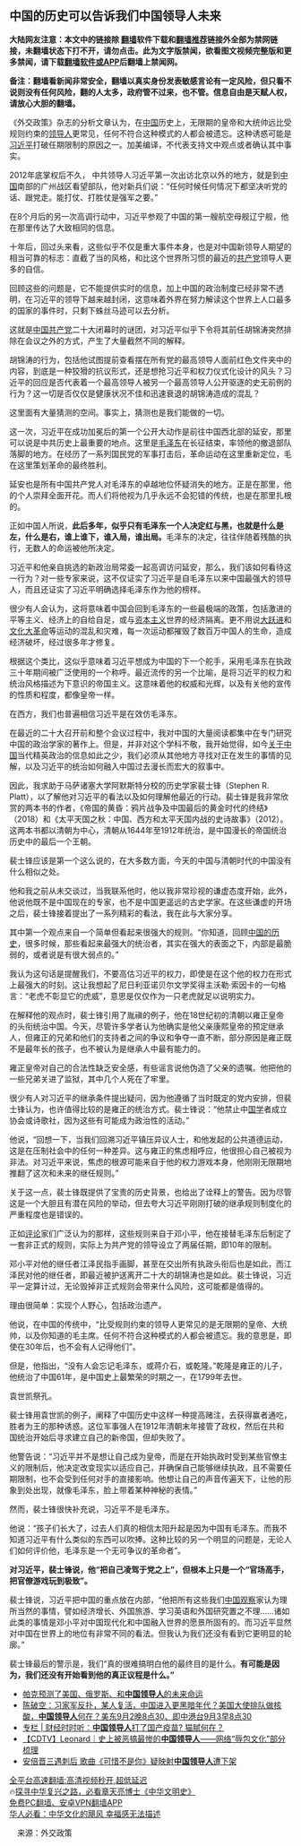  <!-- 面包屑导航 --> <h2>中国的历史可以告诉我们中国领导人未来</h2> <p class="notice"><b>大陆网友注意：本文中的链接除 <a href="https://github.com/bannedbook/fanqiang" >翻墙</a>软件下载和<a href="https://github.com/killgcd/justmysocks/blob/master/README.md">翻墙推荐</a>链接外全部为禁网链接，未翻墙状态下打不开，请勿点击。此为文字版禁闻，欲看图文视频完整版和更多禁闻，请下载<a href="https://github.com/bannedbook/fanqiang">翻墙软件或APP</a>后翻墙上禁闻网。</p><p>备注：翻墙看新闻非常安全，翻墙以真实身份发表敏感言论有一定风险，但只看不说则没有任何风险，翻的人太多，政府管不过来，也不管。信息自由是天赋人权，请放心大胆的翻墙。</b></p>  <div class="entry"> <p>《外交政策》杂志的分析文章认为，在<span class='wp_keywordlink_affiliate'><a href="https://www.bannedbook.org/" title="中国" target="_blank">中国</a></span>历史上，无限期的皇帝和大统帅远比受规则约束的<a href="https://www.bannedbook.org/bnews/tag/%E9%A2%86%E5%AF%BC%E4%BA%BA/" class="st_tag internal_tag" rel="tag" title="标签 领导人 下的日志">领导人</a>更常见，任何不符合这种模式的人都会被遗忘。这种诱惑可能是<a href="https://www.bannedbook.org/bnews/tag/%e4%b9%a0%e8%bf%91%e5%b9%b3/" class="st_tag internal_tag" rel="tag" title="标签 习近平 下的日志">习近平</a>打破任期限制的原因之一。加美编译，不代表支持文中观点或者确认其中事实。</p> <p>2012年底掌权后不久， 中共领导人习近平第一次出访北京以外的地方，就是到<a href="https://www.bannedbook.org/bnews/tag/%E4%B8%AD%E5%9B%BD/" class="st_tag internal_tag" rel="tag" title="标签 中国 下的日志">中国</a>南部的广州战区看望部队，他对新兵们说：“任何时候任何情况下都坚决听党的话、跟党走。能打仗、打胜仗是强军之要。”</p> <p>在8个月后的另一次高调行动中，习近平参观了中国的第一艘航空母舰辽宁舰，他在那里传达了大致相同的信息。</p> <p>十年后，回过头来看，这些似乎不仅是重大事件本身，也是对中国新领导人期望的相当可靠的标志：直截了当的风格，和比这个世界所习惯的最近的<a href="https://www.bannedbook.org/bnews/tag/%e5%85%b1%e4%ba%a7%e5%85%9a/" class="st_tag internal_tag" rel="tag" title="标签 共产党 下的日志">共产党</a>领导人更多的自信。</p> <p>回顾这些的问题是，它不能提供实时的信息，加上中国的政治制度已经非常不透明，在习近平的领导下越来越封闭，这意味着外界在努力解读这个世界上人口最多的国家的事件时，只剩下蛛丝马迹可以去分析。</p> <p>这就是<a href="https://www.bannedbook.org/bnews/tag/%e4%b8%ad%e5%9b%bd%e5%85%b1%e4%ba%a7%e5%85%9a/" class="st_tag internal_tag" rel="tag" title="标签 中国共产党 下的日志">中国共产党</a>二十大闭幕时的谜团，对习近平似乎下令将其前任胡锦涛突然排除在会议之外的方式，产生了大量截然不同的解释。</p> <p>胡锦涛的行为，包括他试图提前查看摆在所有党的最高领导人面前红色文件夹中的内容，到底是一种狡猾的抗议形式，还是想抢习近平和权力仪式化设计的风头？习近平的回应是否代表着一个最高领导人被另一个最高领导人公开驱逐的史无前例的行为？这一切是否仅仅是健康状况不佳和迅速衰退的胡锦涛造成的混乱？</p> <p>这里面有大量猜测的空间。事实上，猜测也是我们能做的一切。</p> <p>这一次，习近平在成功加冕后的第一个公开大动作是前往中国西北部的延安，那里可以说是中共历史上最重要的地点。这里是<a href="https://www.bannedbook.org/bnews/tag/%e6%af%9b%e6%b3%bd%e4%b8%9c/" class="st_tag internal_tag" rel="tag" title="标签 毛泽东 下的日志">毛泽东</a>在长征结束，率领他的撤退部队落脚的地方。在经历了一系列国民党的军事打击后，革命运动在这里重新定位，毛在这里策划革命的最终胜利。</p> <p>延安也是所有中国共产党人对毛泽东的卓越地位怀疑消失的地方。正是在那里，他的个人崇拜全面开花。而人们将他视为几乎永远不会犯错的传统，也是在那里扎根的。</p>  <p>正如中国人所说，<strong>此后多年，似乎只有毛泽东一个人决定红与黑，也就是什么是左，什么是右，谁上谁下，谁入局，谁出局。</strong>毛泽东的决定，往往伴随着残酷的执行，无数人的命运被他所决定。</p> <p>习近平和他亲自挑选的新政治局常委一起高调访问延安，那么，我们该如何看待这一行为？对一些专家来说，这不仅证实了习近平是自毛泽东以来中国最强大的领导人，而且还证实了习近平明确选择毛泽东作为他的榜样。</p> <p>很少有人会认为，这将意味着中国会回到毛泽东的一些最极端的政策，包括激进的平等主义、经济上的自给自足，或与<span class='wp_keywordlink'><a href="https://www.bannedbook.org/forum2/topic920.html" title="资本主义与自由" target="_blank">资本主义</a></span>世界的经济隔离。更不用说<span class='wp_keywordlink'><a href="https://www.bannedbook.org/forum2/topic242.html" title="大跃进亲历记" target="_blank">大跃进</a></span>和<span class='wp_keywordlink'><a href="https://www.bannedbook.org/forum2/topic973.html" title="《文化大革命：历史真相和集体记忆》" target="_blank">文化大革命</a></span>等运动的混乱和灾难，每一次运动都摧毁了数百万中国人的生命，造成经济破坏，经过很多年才修复。</p> <p>根据这个类比，这似乎意味着习近平想成为中国的下一个舵手，采用毛泽东在执政三十年期间被广泛使用的一个称呼。最近流传的另一个比喻，是将习近平的权力和统治风格描述为下意识的帝国主义。这意味着他的权威和光辉，以及有关他的宣传的性质和程度，都像皇帝一样。</p> <p>在西方，我们也普遍相信习近平是在效仿毛泽东。</p> <p>在最近的二十大召开前和整个会议过程中，我对中国的大量阅读都集中在专门研究中国的政治学家的著作上。但是，并非对这个学科不敬，我开始觉得，如今<span class='wp_keywordlink'><a href="https://www.bannedbook.org/forum2/topic19.html" title="关于中国的一百个常识" target="_blank">关于中国</a></span>当代精英政治的信息如此之少，我们必须从其他地方寻找对正在发生的事情的见解，以及习近平的统治如何融入中国过去漫长而宏大的叙事中。</p> <p>因此，我求助于马萨诸塞大学阿默斯特分校的历史学家裴士锋（Stephen R. Platt），以了解他对习近平的看法以及如何理解他最近的行动。裴士锋是我非常欣赏的两本书的作者，《帝国的黄昏：鸦片战争及中国最后的黄金时代的终结》（2018）和《太平天国之秋：中国、西方和太平天国内战的史诗故事》（2012）。这两本书都以清朝为中心，清朝从1644年至1912年统治，是中国漫长的帝国统治历史中的最后一个王朝。</p> <p>裴士锋应该是第一个这么说的，在大多数方面，今天的中国与清朝时代的中国没有什么相似之处。</p> <p>他和我之前从未交谈过，当我联系他时，他以我非常珍视的谦虚态度开始，此外，他说他既不是中国现在的专家，也不是中国更遥远的古史学家。在这些谦虚的开场之后，裴士锋接着提出了一系列精彩的看法，我在此与大家分享。</p> <p>其中第一个观点来自一个简单但看起来很强大的规则。“你知道，回顾<a href="https://www.bannedbook.org/bnews/tag/%E4%B8%AD%E5%9B%BD%E7%9A%84%E5%8E%86%E5%8F%B2/" class="st_tag internal_tag" rel="tag" title="标签 中国的历史 下的日志">中国的历史</a>，很多时候，那些看起来最强大的统治者，其实在强大的表面之下，内部是最脆弱的，或者说是有很大弱点的。”</p>  <p>我认为这句话是提醒我们，不要高估习近平的权力，即使是在这个他的权力在形式上最强大的时刻。这让我想起了尼日利亚诺贝尔文学奖得主沃勒·索因卡的一句格言：“老虎不彰显它的虎威”，意思是仅仅作为一只老虎就足以说明实力。</p> <p>在解释他的观点时，裴士锋引用了胤禛的例子，他在18世纪初的清朝以雍正皇帝的头衔统治中国。今天，尽管许多学者认为他确实是他父亲康熙皇帝的预定继承人，但雍正的兄弟和他们的支持者之间的争议和争夺一直不断，部分原因是雍正既不是最年长的孩子，也不被认为是继承人中最有能力的。</p> <p>雍正皇帝对自己的合法性缺乏安全感，有些谣言说他伪造了父亲的遗嘱。他把他的一些兄弟关进了监狱，其中几个人死在了牢里。</p> <p>很少有人对习近平的继承条件提出疑问，因为他遵循了当时既定的党内安排，但裴士锋认为，也许值得比较的是雍正的统治方式。裴士锋说：“他禁止中<span class='wp_keywordlink'><a href="https://www.bannedbook.org/forum24/" title="国学传统文化禁书" target="_blank">国学</a></span>者成立协会或诗歌社，因为这些有可能成为政治性的活动。”</p> <p>他说，“回想一下，当我们回溯习近平镇压异议人士，和他发起的公共道德运动，这是在压制社会中的任何一种差异。这与雍正的焦虑相呼应，他很担心自己被视为非法。对习近平来说，焦虑的根源可能来自于他的权力游戏本身，他刚刚无限期地推翻了这次和未来的继任规则。”</p> <p>关于这一点，裴士锋既提供了宝贵的历史背景，也给出了诠释上的警告。因为尽管这是一个大胆且有潜在风险的举动，但去夸大习近平刚刚打破的继承规则制度化的严重程度也是错误的。</p> <p>正如<span class='wp_keywordlink_affiliate'><a href="https://www.bannedbook.org/bnews/comments/" title="新闻评论" target="_blank">评论</a></span>家们广泛认为的那样，这些规则来自于邓小平，他在接替毛泽东后制定了一套非正式的规则，实际上为共产党的领导设立了两届任期，即10年的限制。</p> <p>邓小平对他的继任者江泽民指手画脚，甚至在交出所有执政头衔后也是如此，而江泽民对他的继任者，即最近被护送离开二十大的胡锦涛也是如此。裴士锋说，习近平一定算计过，无论毁掉非正式规则会带来什么风险，这可能都是值得的。</p> <p>理由很简单：实现个人野心，包括政治遗产。</p> <p>他说，在中国的传统中，“比受规则约束的领导人更常见的是无限期的皇帝、大统帅，以及你知道的毛主席。任何不符合这种模式的人都会被遗忘。我的意思是，即使在30年后，也不会有人记得他们”。</p>  <p>但是，他指出，“没有人会忘记毛泽东，或蒋介石，或乾隆。”乾隆是雍正的儿子，他统治了中国61年，是中国史上最繁荣的时期之一，在1799年去世。</p> <p>袁世凯祭孔。</p> <p>裴士锋用袁世凯的例子，阐释了中国历史中这样一种提高赌注，去获得赢者通吃，胜者为王的那种诱惑。这位军事强人在1912年清朝末年接管了政权，然后在共和国统治开始后寻求建立自己的新帝国，但却失败了。</p> <p>他警告说：“习近平并不是想让自己成为皇帝，而是在开始执政时受到某些官僚主义的限制后，他决定改变现实以适应自己，并确保自己能够继续执政，且不需要任期限制，也不会受到任何对手的直接影响。他想让自己的声音传遍天下，让他的形象到处出现，就像毛泽东，脸上带着某种神秘的表情。”</p> <p>然而，裴士锋很快补充说，习近平不是毛泽东。</p> <p>他说：“孩子们长大了，过去人们真的相信太阳升起是因为中国有毛泽东。而我不知道习近平有什么类似的东西可以吹捧。这种比较的另一个明显的问题是，无论人们如何评价他，毛泽东是一个无可争议的革命者”。</p> <p><strong>对习近平，裴士锋说，他“把自己凌驾于党之上”，但根本上只是一个“官场高手，把官僚游戏玩到极致”。</strong></p> <p>裴士锋说，习近平把中国的重点放在内部，“他把所有这些我们<a href="https://www.bannedbook.org/bnews/tag/%e4%b8%ad%e5%9b%bd%e8%a7%82%e5%af%9f/" class="st_tag internal_tag" rel="tag" title="标签 中国观察 下的日志">中国观察</a>家认为理所当然的事情，譬如经济增长、外国旅游、学习英语和外国研究置之不理……诸如此类的事情是邓小平对中国现代化和中国融入世界的愿景所固有的。而习近平显然对中国在世界上的地位有非常不同的看法。但我认为我们还没有看到它更明显的轮廓。”</p> <p>裴士锋最后的警示是，我们“真的很难搞明白他的最终目的是什么。<strong>有可能是因为，我们还没有开始看到他的真正议程是什么。”</strong></p> <!--<div id="taboola-mid-1"></div>--><ul class='op-related-articles' title='相关阅读'> <li><a href='https://www.bannedbook.org/bnews/bannedvideo/20220917/1785912.html' target='_blank'>帕克预测了美国、俄罗斯、和<b>中国领导人</b>的未来命运</a></li> <li><a href='https://www.bannedbook.org/bnews/bannedvideo/20220903/1779876.html' target='_blank'>陈破空：习家军反扑，某人复活，中国进入更黑暗年代？美国大使排队做核酸，<b>中国领导人</b>何在？美东9月2晚8点30、即中港台9月3早8点30</a></li> <li><a href='https://www.bannedbook.org/bnews/ssgc/20220730/1764933.html' target='_blank'>专栏 | 财经时时听：<b>中国领导人</b>打了国产疫苗? 猫腻何在？</a></li> <li><a href='https://www.bannedbook.org/bnews/baitai/20220719/1760290.html' target='_blank'>【CDTV】Leonard｜史上被恶搞最惨的<b>中国领导人</b>——网络“辱包文化”部分梳理</a></li> <li><a href='https://www.bannedbook.org/bnews/ssgc/20220709/1755876.html' target='_blank'>安倍晋三遇刺后 歌曲《可惜不是你》疑映射<b>中国领导人</b>遭下架</a></li> </ul> <p class="texttj"> <a href="https://github.com/bannedbook/fanqiang/wiki/V2ray%E6%9C%BA%E5%9C%BA" target="_blank">全平台高速翻墙:高清视频秒开,超低延迟</a><br/> 🔥<a href="https://www.bannedbook.org/bnews/comments/20220808/1768773.html" target="_blank">探寻中华复兴之路，必看章天亮博士《中华文明史》</a><br/> <a href="https://github.com/bannedbook/fanqiang/wiki/%E7%A6%81%E9%97%BB%E7%BD%91%E5%AE%89%E5%8D%93%E7%BF%BB%E5%A2%99%E6%96%B0%E9%97%BBAPP" target="_blank">免费PC翻墙、安卓VPN翻墙APP</a><br/> <a href="https://www.bannedbook.org/bnews/comments/20220220/1694796.html" target="_blank">华人必看：中华文化的飓风 幸福感无法描述</a><br/> </p> <p class="src-info">　来源：外交政策 </p><a name='sharetosocial'></a> <div style="margin-bottom:5px;padding-bottom:5px;clear:both"> <div id="archive-pix-1" class="banner-ads"> <!-- AuctionX Display platform tag START --> <div id="27602x728x90x621x_ADSLOT1" clicktrack="%%CLICK_URL_ESC%%"></div>  <!-- AuctionX Display platform tag END --> </div> <div id="archive-pix-2" class="banner-ads"> <!-- AuctionX Display platform tag START --> <div id="27556x300x250x621x_ADSLOT1" clicktrack="%%CLICK_URL_ESC%%" style="margin:0 auto;text-align:center"></div>  <!-- AuctionX Display platform tag END --> </div> </div>  <div id="archive-pix-1" class="banner-ads"> <!-- AuctionX Display platform tag START --> <div id="27603x728x90x621x_ADSLOT1" clicktrack="%%CLICK_URL_ESC%%"></div>  <!-- AuctionX Display platform tag END --> </div> </div><!--END ENTRY--> 